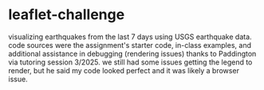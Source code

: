# leaflet-challenge

visualizing earthquakes from the last 7 days using USGS earthquake data. code sources were the assignment's starter code, in-class examples, and additional assistance in debugging (rendering issues) thanks to Paddington via tutoring session 3/2025. we still had some issues getting the legend to render, but he said my code looked perfect and it was likely a browser issue.

